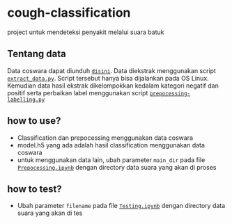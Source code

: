 # cough-classification
project untuk mendeteksi penyakit melalui suara batuk

## Tentang data
Data coswara dapat diunduh [`disini`](https://github.com/iiscleap/Coswara-Data).
Data diekstrak menggunakan script [`extract_data.py`](https://github.com/iiscleap/Coswara-Data/blob/master/extract_data.py). Script tersebut hanya bisa dijalankan pada OS Linux.
Kemudian data hasil ekstrak dikelompokkan kedalam kategori negatif dan positif serta perbaikan label menggunakan script [`prepocessing-labelling.py`](https://github.com/rjrouf/cough-classification/blob/master/prepocessing-labelling.py)

## how to use?
- Classification dan prepocessing menggunakan data coswara
- model.h5 yang ada adalah hasil classification menggunakan data coswara
- untuk menggunakan data lain, ubah parameter `main_dir` pada file [`Prepocessing.ipynb`](https://github.com/rjrouf/cough-classification/blob/master/Prepocessing.ipynb) dengan directory data suara yang akan di proses

## how to test?
- Ubah parameter `filename` pada file [`Testing.ipynb`](https://github.com/rjrouf/cough-classification/blob/master/Testing.ipynb) dengan directory data suara yang akan di tes
